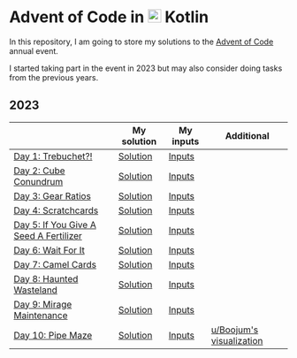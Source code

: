 # Advent of Code in <img src="https://cdn.jsdelivr.net/gh/devicons/devicon/icons/kotlin/kotlin-original.svg" height=24 /> Kotlin

In this repository, I am going to store my solutions to the [Advent of Code](https://adventofcode.com/) annual event.

I started taking part in the event in 2023 but may also consider doing tasks from the previous years.

## 2023
|                                                                               | My solution                            | My inputs                                       | Additional                                                                                                             |
|-------------------------------------------------------------------------------|----------------------------------------|-------------------------------------------------|------------------------------------------------------------------------------------------------------------------------|
| [Day 1: Trebuchet?!](https://adventofcode.com/2023/day/1)                     | [Solution](/adventofcode2023/Day01.kt) | [Inputs](/resources/adventofcode2023/Day01.txt) |                                                                                                                        |
| [Day 2: Cube Conundrum](https://adventofcode.com/2023/day/2)                  | [Solution](/adventofcode2023/Day02.kt) | [Inputs](/resources/adventofcode2023/Day02.txt) |                                                                                                                        |
| [Day 3: Gear Ratios](https://adventofcode.com/2023/day/3)                     | [Solution](/adventofcode2023/Day03.kt) | [Inputs](/resources/adventofcode2023/Day03.txt) |                                                                                                                        |
| [Day 4: Scratchcards](https://adventofcode.com/2023/day/4)                    | [Solution](/adventofcode2023/Day04.kt) | [Inputs](/resources/adventofcode2023/Day04.txt) |                                                                                                                        |
| [Day 5: If You Give A Seed A Fertilizer](https://adventofcode.com/2023/day/5) | [Solution](/adventofcode2023/Day05.kt) | [Inputs](/resources/adventofcode2023/Day05.txt) |                                                                                                                        |
| [Day 6: Wait For It](https://adventofcode.com/2023/day/6)                     | [Solution](/adventofcode2023/Day06.kt) | [Inputs](/resources/adventofcode2023/Day06.txt) |                                                                                                                        |
| [Day 7: Camel Cards](https://adventofcode.com/2023/day/7)                     | [Solution](/adventofcode2023/Day07.kt) | [Inputs](/resources/adventofcode2023/Day07.txt) |                                                                                                                        |
| [Day 8: Haunted Wasteland](https://adventofcode.com/2023/day/8)               | [Solution](/adventofcode2023/Day08.kt) | [Inputs](/resources/adventofcode2023/Day08.txt) |                                                                                                                        |
| [Day 9: Mirage Maintenance](https://adventofcode.com/2023/day/9)              | [Solution](/adventofcode2023/Day09.kt) | [Inputs](/resources/adventofcode2023/Day09.txt) |                                                                                                                        |
| [Day 10: Pipe Maze](https://adventofcode.com/2023/day/10)                     | [Solution](/adventofcode2023/Day10.kt) | [Inputs](/resources/adventofcode2023/Day10.txt) | [u/Boojum's visualization](https://www.reddit.com/r/adventofcode/comments/18eza5g/2023_day_10_animated_visualization/) |
